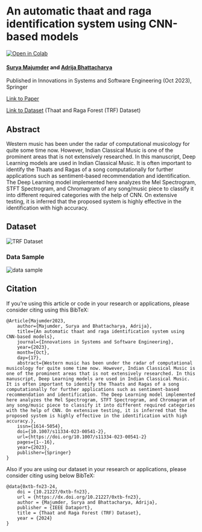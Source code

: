 # An automatic thaat and raga identification system using CNN-based models

[![Open in Colab](https://colab.research.google.com/assets/colab-badge.svg)](https://colab.research.google.com/github/SuryaMajumder/Thaat_and_Raga_Identification/blob/main/Thaat_and_Raga_Identification.ipynb) 

#### [Surya Majumder](https://www.linkedin.com/in/surya-majumder-333891246/) and [Adrija Bhattacharya](https://in.linkedin.com/in/adrija-bhattacharya-482865114)


Published in Innovations in Systems and Software Engineering (Oct 2023), Springer

[Link to Paper](https://doi.org/10.1007/s11334-023-00541-2) 

[Link to Dataset](https://ieee-dataport.org/documents/thaat-and-raga-forest-trf-dataset) (Thaat and Raga Forest (TRF) Dataset)


## Abstract
Western music has been under the radar of computational musicology for quite some time now. However, Indian Classical Music is one of the prominent areas that is not extensively researched. In this manuscript, Deep Learning models are used in Indian Classical Music. It is often important to identify the Thaats and Ragas of a song computationally for further applications such as sentiment-based recommendation and identification. The Deep Learning model implemented here analyzes the Mel Spectrogram, STFT Spectrogram, and Chromagram of any song/music piece to classify it into different required categories with the help of CNN. On extensive testing, it is inferred that the proposed system is highly effective in the identification with high accuracy.


## Dataset
![TRF Dataset](https://github.com/user-attachments/assets/ed353ab0-af47-4a6f-b756-f94bdf86b683)

### Data Sample
![data sample](https://github.com/user-attachments/assets/bdfd7ea0-c411-455c-94ad-9d0703ad76db)


## Citation
If you're using this article or code in your research or applications, please consider citing using this BibTeX:

```
﻿@Article{Majumder2023,
    author={Majumder, Surya and Bhattacharya, Adrija},
    title={An automatic thaat and raga identification system using CNN-based models},
    journal={Innovations in Systems and Software Engineering},
    year={2023},
    month={Oct},
    day={17},
    abstract={Western music has been under the radar of computational musicology for quite some time now. However, Indian Classical Music is one of the prominent areas that is not extensively researched. In this manuscript, Deep Learning models are used in Indian Classical Music. It is often important to identify the Thaats and Ragas of a song computationally for further applications such as sentiment-based recommendation and identification. The Deep Learning model implemented here analyzes the Mel Spectrogram, STFT Spectrogram, and Chromagram of any song/music piece to classify it into different required categories with the help of CNN. On extensive testing, it is inferred that the proposed system is highly effective in the identification with high accuracy.},
    issn={1614-5054},
    doi={10.1007/s11334-023-00541-2},
    url={https://doi.org/10.1007/s11334-023-00541-2}
    pages={1--16},
    year={2023},
    publisher={Springer}
}
```

Also if you are using our dataset in your research or applications, please consider citing using below BibTeX:

```
@data{0xtb-fn23-24,
    doi = {10.21227/0xtb-fn23},
    url = {https://dx.doi.org/10.21227/0xtb-fn23},
    author = {Majumder, Surya and Bhattacharya, Adrija},
    publisher = {IEEE Dataport},
    title = {Thaat and Raga Forest (TRF) Dataset},
    year = {2024}
}
```
